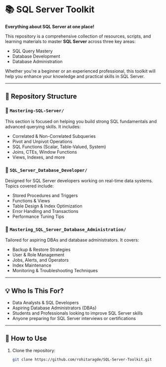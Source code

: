 # 📚 SQL Server Toolkit

**Everything about SQL Server at one place!**

This repository is a comprehensive collection of resources, scripts, and learning materials to master **SQL Server** across three key areas:
- SQL Query Mastery
- Database Development
- Database Administration

Whether you're a beginner or an experienced professional, this toolkit will help you enhance your knowledge and practical skills in SQL Server.

---

## 📂 Repository Structure

### 🔸 `Mastering-SQL-Server/`
This section is focused on helping you build strong SQL fundamentals and advanced querying skills. It includes:
- Correlated & Non-Correlated Subqueries  
- Pivot and Unpivot Operations  
- SQL Functions (Scalar, Table-Valued, System)  
- Joins, CTEs, Window Functions  
- Views, Indexes, and more

### 🔸 `SQL_Server_Database_Developer/`
Designed for SQL Server developers working on real-time data systems. Topics covered include:
- Stored Procedures and Triggers  
- Functions & Views  
- Table Design & Index Optimization  
- Error Handling and Transactions  
- Performance Tuning Tips

### 🔸 `Mastering_SQL_Server_Database_Administration/`
Tailored for aspiring DBAs and database administrators. It covers:
- Backup & Restore Strategies  
- User & Role Management  
- Jobs, Alerts, and Operators  
- Index Maintenance  
- Monitoring & Troubleshooting Techniques

---

## 💡 Who Is This For?
- Data Analysts & SQL Developers  
- Aspiring Database Administrators (DBAs)  
- Students and Professionals looking to improve SQL Server skills  
- Anyone preparing for SQL Server interviews or certifications

---

## 🚀 How to Use
1. Clone the repository:
   ```bash
   git clone https://github.com/rohitaragde/SQL-Server-Toolkit.git
